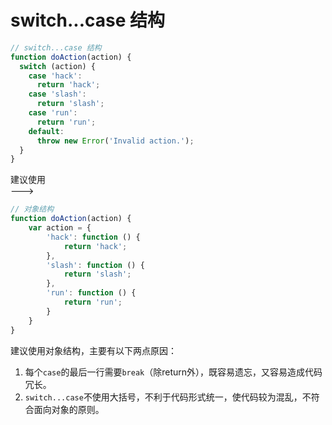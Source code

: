 # switch...case 结构  
```js
// switch...case 结构
function doAction(action) {
  switch (action) {
    case 'hack':
      return 'hack';
    case 'slash':
      return 'slash';
    case 'run':
      return 'run';
    default:
      throw new Error('Invalid action.');
  }
}
```
建议使用  
--->
```js
// 对象结构
function doAction(action) {
    var action = {
        'hack': function () {
            return 'hack';
        },
        'slash': function () {
            return 'slash';
        },
        'run': function () {
            return 'run';
        }
    }
}
```  
建议使用对象结构，主要有以下两点原因：  
1. 每个`case`的最后一行需要`break`（除return外），既容易遗忘，又容易造成代码冗长。  
2. `switch...case`不使用大括号，不利于代码形式统一，使代码较为混乱，不符合面向对象的原则。  